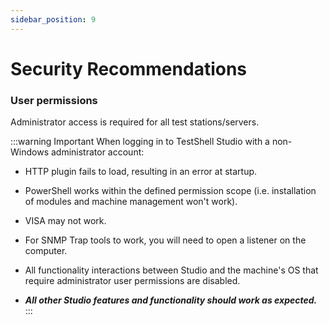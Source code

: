 ```yaml
---
sidebar_position: 9
---
```


# Security Recommendations

### User permissions

Administrator access is required for all test stations/servers.


:::warning Important
When logging in to TestShell Studio with a non-Windows administrator account:

- HTTP plugin fails to load, resulting in an error at startup.
    
- PowerShell works within the defined permission scope (i.e. installation of modules and machine management won't work).
    
- VISA may not work.
    
- For SNMP Trap tools to work, you will need to open a listener on the computer.
    
- All functionality interactions between Studio and the machine's OS that require administrator user permissions are disabled.
- ***All other Studio features and functionality should work as expected.***
:::